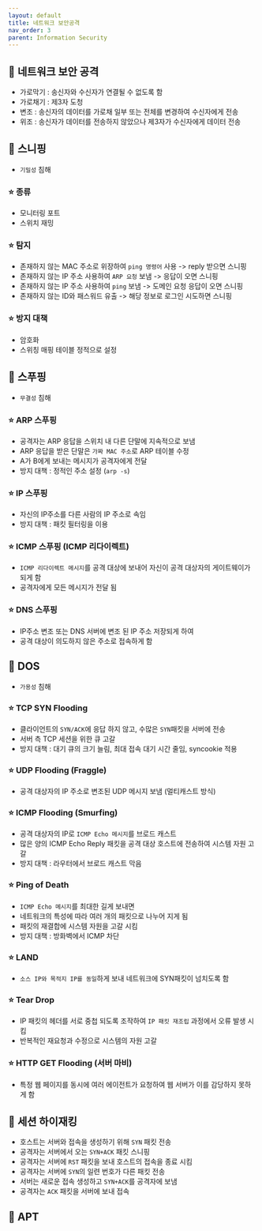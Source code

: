 ```yaml
---
layout: default
title: 네트워크 보안공격
nav_order: 3
parent: Information Security
---
```




## 📑 네트워크 보안 공격 

- 가로막기 : 송신자와 수신자가 연결될 수 없도록 함
- 가로채기 : 제3자 도청
- 변조 : 송신자의 데이터를 가로채 일부 또는 전체를 변경하여 수신자에게 전송
- 위조 : 송신자가 데이터를 전송하지 않았으나 제3자가 수신자에게 데이터 전송



## 📑 스니핑

- `기밀성` 침해

### ⭐ 종류

- 모니터링 포트
- 스위치 재밍



### ⭐ 탐지

- 존재하지 않는 MAC 주소로 위장하여 `ping 명령어` 사용 -> reply 받으면 스니핑
- 존재하지 않는 IP 주소 사용하여 `ARP 요청` 보냄 -> 응답이 오면 스니핑
- 존재하지 않는 IP 주소 사용하여 `ping` 보냄 -> 도메인 요청 응답이 오면 스니핑
- 존재하지 않는 ID와 패스워드 유출 -> 해당 정보로 로그인 시도하면 스니핑



### ⭐ 방지 대책

- 암호화
- 스위칭 매핑 테이블 정적으로 설정



## 📑 스푸핑

- `무결성` 침해

### ⭐ ARP 스푸핑

- 공격자는 ARP 응답을 스위치 내 다른 단말에 지속적으로 보냄
- ARP 응답을 받은 단말은 `가짜 MAC 주소`로 ARP 테이블 수정
- A가 B에게 보내는 메시지가 공격자에게 전달
- 방지 대책 : 정적인 주소 설정 (`arp -s`)



### ⭐ IP 스푸핑

- 자신의 IP주소를 다른 사람의 IP 주소로 속임
- 방지 대책 : 패킷 필터링을 이용



### ⭐ ICMP 스푸핑 (ICMP 리다이렉트)

- `ICMP 리다이렉트 메시지`를 공격 대상에 보내어 자신이 공격 대상자의 게이트웨이가 되게 함
- 공격자에게 모든 메시지가 전달 됨



### ⭐ DNS 스푸핑

- IP주소 변조 또는 DNS 서버에 변조 된 IP 주소 저장되게 하여
- 공격 대상이 의도하지 않은 주소로 접속하게 함



## 📑 DOS

- `가용성` 침해

### ⭐ TCP SYN Flooding

- 클라이언트의 `SYN/ACK`에 응답 하지 않고, 수많은  `SYN`패킷을 서버에 전송
- 서버 측 TCP 세션을 위한 큐 고갈
- 방지 대책 : 대기 큐의 크기 늘림, 최대 접속 대기 시간 줄임, syncookie 적용



### ⭐ UDP Flooding (Fraggle)

- 공격 대상자의 IP 주소로 변조된 UDP 메시지 보냄 (멀티캐스트 방식)



### ⭐ ICMP Flooding (Smurfing)

- 공격 대상자의 IP로 `ICMP Echo 메시지`를 브로드 캐스트
- 많은 양의 ICMP Echo Reply 패킷을 공격 대상 호스트에 전송하여 시스템 자원 고갈
- 방지 대책 : 라우터에서 브로드 캐스트 막음



### ⭐ Ping of Death

- `ICMP Echo 메시지`를 최대한 길게 보내면 
- 네트워크의 특성에 따라 여러 개의 패킷으로 나누어 지게 됨
- 패킷의 재결합에 시스템 자원을 고갈 시킴
- 방지 대책 : 방화벽에서 ICMP 차단



### ⭐ LAND

- `소스 IP와 목적지 IP를 동일`하게 보내 네트워크에 SYN패킷이 넘치도록 함



### ⭐ Tear Drop

- IP 패킷의 헤더를 서로 중첩 되도록 조작하여 `IP 패킷 재조립` 과정에서 오류 발생 시킴
- 반복적인 재요청과 수정으로 시스템의 자원 고갈



### ⭐ HTTP GET Flooding (서버 마비)

- 특정 웹 페이지를 동시에 여러 에이전트가 요청하여 웹 서버가 이를 감당하지 못하게 함



## 📑 세션 하이재킹

- 호스트는 서버와 접속을 생성하기 위해 `SYN` 패킷 전송
- 공격자는 서버에서 오는 `SYN+ACK` 패킷 스니핑
- 공격자는 서버에 `RST` 패킷을 보내 호스트의 접속을 종료 시킴
- 공격자는 서버에 `SYN`의 일련 번호가 다른 패킷 전송
- 서버는 새로운 접속 생성하고 `SYN+ACK`를 공격자에 보냄
- 공격자는 `ACK` 패킷을 서버에 보내 접속



## 📑 APT

